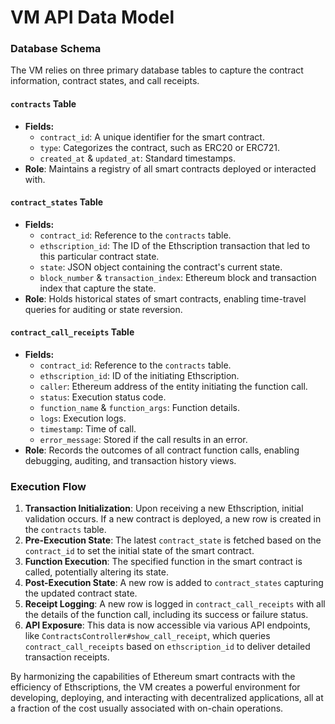 # VM API Data Model

### Database Schema

The VM relies on three primary database tables to capture the contract information, contract states, and call receipts.

#### `contracts` Table

* **Fields:**
  * `contract_id`: A unique identifier for the smart contract.
  * `type`: Categorizes the contract, such as ERC20 or ERC721.
  * `created_at` & `updated_at`: Standard timestamps.
* **Role**: Maintains a registry of all smart contracts deployed or interacted with.

#### `contract_states` Table

* **Fields:**
  * `contract_id`: Reference to the `contracts` table.
  * `ethscription_id`: The ID of the Ethscription transaction that led to this particular contract state.
  * `state`: JSON object containing the contract's current state.
  * `block_number` & `transaction_index`: Ethereum block and transaction index that capture the state.
* **Role**: Holds historical states of smart contracts, enabling time-travel queries for auditing or state reversion.

#### `contract_call_receipts` Table

* **Fields:**
  * `contract_id`: Reference to the `contracts` table.
  * `ethscription_id`: ID of the initiating Ethscription.
  * `caller`: Ethereum address of the entity initiating the function call.
  * `status`: Execution status code.
  * `function_name` & `function_args`: Function details.
  * `logs`: Execution logs.
  * `timestamp`: Time of call.
  * `error_message`: Stored if the call results in an error.
* **Role**: Records the outcomes of all contract function calls, enabling debugging, auditing, and transaction history views.

### Execution Flow

1. **Transaction Initialization**: Upon receiving a new Ethscription, initial validation occurs. If a new contract is deployed, a new row is created in the `contracts` table.
2. **Pre-Execution State**: The latest `contract_state` is fetched based on the `contract_id` to set the initial state of the smart contract.
3. **Function Execution**: The specified function in the smart contract is called, potentially altering its state.
4. **Post-Execution State**: A new row is added to `contract_states` capturing the updated contract state.
5. **Receipt Logging**: A new row is logged in `contract_call_receipts` with all the details of the function call, including its success or failure status.
6. **API Exposure**: This data is now accessible via various API endpoints, like `ContractsController#show_call_receipt`, which queries `contract_call_receipts` based on `ethscription_id` to deliver detailed transaction receipts.

By harmonizing the capabilities of Ethereum smart contracts with the efficiency of Ethscriptions, the VM creates a powerful environment for developing, deploying, and interacting with decentralized applications, all at a fraction of the cost usually associated with on-chain operations.
